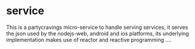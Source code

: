 # service

This is a partycravings micro-service to handle serving services,
it serves the json used by the nodejs-web, android and ios platforms,
its underlying implementation makes use of reactor and reactive programming
....
